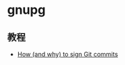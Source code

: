 gnupg
===

## 教程

- [How (and why) to sign Git commits](https://withblue.ink/2020/05/17/how-and-why-to-sign-git-commits.html)